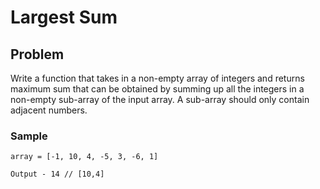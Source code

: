 # Largest Sum

## Problem
Write a function that takes in a non-empty array of integers and returns maximum sum that can be obtained by summing up all the integers in a non-empty sub-array of the input array. A sub-array should only contain adjacent numbers.

### Sample
```
array = [-1, 10, 4, -5, 3, -6, 1]

Output - 14 // [10,4]
```